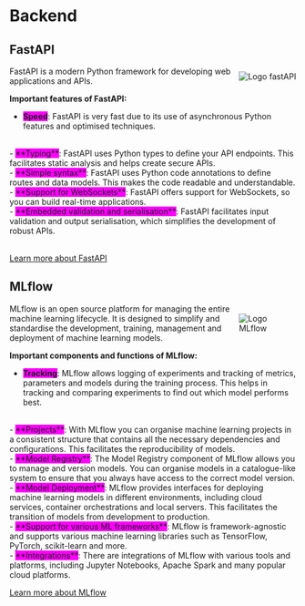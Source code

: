 # <i class="fas fa-server"></i> Backend

## FastAPI 
<div style="display: flex; align-items: center;">
    <div style="flex: 8;">
        FastAPI is a modern Python framework for developing web applications and APIs.
    </div>
    <div style="flex: 2;">
        <img src="/assets/fastAPI_logo.png" alt="Logo fastAPI" style="max-width:100%;" >
    </div>
</div>

**Important features of FastAPI:**

- <span style="background-color: fuchsia;">**Speed**</span>: FastAPI is very fast due to its use of asynchronous Python features and optimised techniques.
<br>
- <span style="background-color: fuchsia;">**Typing**</span>: FastAPI uses Python types to define your API endpoints. This facilitates static analysis and helps create secure APIs.
<br>
- <span style="background-color: fuchsia;">**Simple syntax**</span>: FastAPI uses Python code annotations to define routes and data models. This makes the code readable and understandable.
<br>
- <span style="background-color: fuchsia;">**Support for WebSockets**</span>: FastAPI offers support for WebSockets, so you can build real-time applications.
<br>
- <span style="background-color: fuchsia;">**Embedded validation and serialisation**</span>: FastAPI facilitates input validation and output serialisation, which simplifies the development of robust APIs.
<br>
<br>

[Learn more about FastAPI](https://fastapi.tiangolo.com/)

## MLflow
<div style="display: flex; align-items: center;">
    <div style="flex: 8;">
        MLflow is an open source platform for managing the entire machine learning lifecycle. It is designed to simplify and standardise the development, training, management and deployment of machine learning models.
    </div>
    <div style="flex: 2;">
        <img src="/assets/MLflow-logo.png" alt="Logo MLflow" style="max-width:100%;" >
    </div>
</div>

**Important components and functions of MLflow:**

- <span style="background-color: fuchsia;">**Tracking**</span>: MLflow allows logging of experiments and tracking of metrics, parameters and models during the training process. This helps in tracking and comparing experiments to find out which model performs best.
<br>
- <span style="background-color: fuchsia;">**Projects**</span>: With MLflow you can organise machine learning projects in a consistent structure that contains all the necessary dependencies and configurations. This facilitates the reproducibility of models.
<br>
- <span style="background-color: fuchsia;">**Model Registry**</span>: The Model Registry component of MLflow allows you to manage and version models. You can organise models in a catalogue-like system to ensure that you always have access to the correct model version.
<br>
- <span style="background-color: fuchsia;">**Model Deployment**</span>: MLflow provides interfaces for deploying machine learning models in different environments, including cloud services, container orchestrations and local servers. This facilitates the transition of models from development to production.
<br>
- <span style="background-color: fuchsia;">**Support for various ML frameworks**</span>: MLflow is framework-agnostic and supports various machine learning libraries such as TensorFlow, PyTorch, scikit-learn and more.
<br>
- <span style="background-color: fuchsia;">**Integrations**</span>: There are integrations of MLflow with various tools and platforms, including Jupyter Notebooks, Apache Spark and many popular cloud platforms.
<br>

[Learn more about MLflow](https://mlflow.org/)